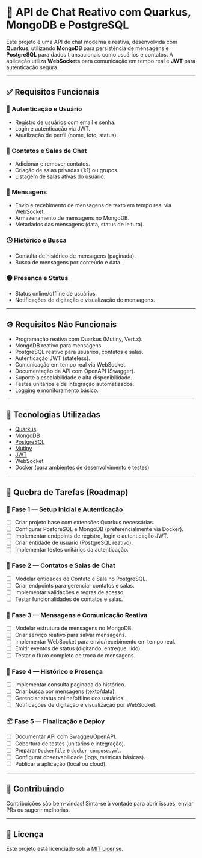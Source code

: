 # 📡 API de Chat Reativo com Quarkus, MongoDB e PostgreSQL

Este projeto é uma API de chat moderna e reativa, desenvolvida com **Quarkus**, utilizando **MongoDB** para persistência de mensagens e **PostgreSQL** para dados transacionais como usuários e contatos. A aplicação utiliza **WebSockets** para comunicação em tempo real e **JWT** para autenticação segura.

---

## ✅ Requisitos Funcionais

### 👤 Autenticação e Usuário
- Registro de usuários com email e senha.
- Login e autenticação via JWT.
- Atualização de perfil (nome, foto, status).

### 👥 Contatos e Salas de Chat
- Adicionar e remover contatos.
- Criação de salas privadas (1:1) ou grupos.
- Listagem de salas ativas do usuário.

### 💬 Mensagens
- Envio e recebimento de mensagens de texto em tempo real via WebSocket.
- Armazenamento de mensagens no MongoDB.
- Metadados das mensagens (data, status de leitura).

### 🕓 Histórico e Busca
- Consulta de histórico de mensagens (paginada).
- Busca de mensagens por conteúdo e data.

### 🟢 Presença e Status
- Status online/offline de usuários.
- Notificações de digitação e visualização de mensagens.

---

## ⚙️ Requisitos Não Funcionais

- Programação reativa com Quarkus (Mutiny, Vert.x).
- MongoDB reativo para mensagens.
- PostgreSQL reativo para usuários, contatos e salas.
- Autenticação JWT (stateless).
- Comunicação em tempo real via WebSocket.
- Documentação da API com OpenAPI (Swagger).
- Suporte a escalabilidade e alta disponibilidade.
- Testes unitários e de integração automatizados.
- Logging e monitoramento básico.

---

## 🧱 Tecnologias Utilizadas

- [Quarkus](https://quarkus.io/)
- [MongoDB](https://www.mongodb.com/)
- [PostgreSQL](https://www.postgresql.org/)
- [Mutiny](https://smallrye.io/smallrye-mutiny/)
- [JWT](https://jwt.io/)
- WebSocket
- Docker (para ambientes de desenvolvimento e testes)

---

## 📌 Quebra de Tarefas (Roadmap)

### 🏁 Fase 1 — Setup Inicial e Autenticação
- [ ] Criar projeto base com extensões Quarkus necessárias.
- [ ] Configurar PostgreSQL e MongoDB (preferencialmente via Docker).
- [ ] Implementar endpoints de registro, login e autenticação JWT.
- [ ] Criar entidade de usuário (PostgreSQL reativo).
- [ ] Implementar testes unitários da autenticação.

### 📲 Fase 2 — Contatos e Salas de Chat
- [ ] Modelar entidades de Contato e Sala no PostgreSQL.
- [ ] Criar endpoints para gerenciar contatos e salas.
- [ ] Implementar validações e regras de acesso.
- [ ] Testar funcionalidades de contatos e salas.

### 💬 Fase 3 — Mensagens e Comunicação Reativa
- [ ] Modelar estrutura de mensagens no MongoDB.
- [ ] Criar serviço reativo para salvar mensagens.
- [ ] Implementar WebSocket para envio/recebimento em tempo real.
- [ ] Emitir eventos de status (digitando, entregue, lido).
- [ ] Testar o fluxo completo de troca de mensagens.

### 🔎 Fase 4 — Histórico e Presença
- [ ] Implementar consulta paginada do histórico.
- [ ] Criar busca por mensagens (texto/data).
- [ ] Gerenciar status online/offline dos usuários.
- [ ] Notificações de digitação e visualização por WebSocket.

### 📦 Fase 5 — Finalização e Deploy
- [ ] Documentar API com Swagger/OpenAPI.
- [ ] Cobertura de testes (unitários e integração).
- [ ] Preparar `Dockerfile` e `docker-compose.yml`.
- [ ] Configurar observabilidade (logs, métricas básicas).
- [ ] Publicar a aplicação (local ou cloud).

---

## 🚀 Contribuindo

Contribuições são bem-vindas! Sinta-se à vontade para abrir issues, enviar PRs ou sugerir melhorias.

---

## 📄 Licença

Este projeto está licenciado sob a [MIT License](LICENSE).

